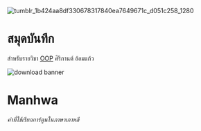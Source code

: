 ![tumblr_1b424aa8df330678317840ea7649671c_d051c258_1280](https://github.com/sirikan711/sirikan711.github.io/assets/159878412/3e5944b0-c011-4a27-8363-0187e8d9abce)

# สมุดบันทึก

สำหรับรายวิชา [OOP](https://sirikan711.github.io)
ศิริกานต์ อ้อมแก้ว

![download banner](top-10-most-popular-action-fantasy-manhwa-solo-levelling-a-v0-e2uerm4ce7n91)
# Manhwa
_คำที่ใช้เรียกการ์ตูนในภาษาเกาหลี_
